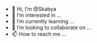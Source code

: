 - 👋 Hi, I’m @Skabya
- 👀 I’m interested in ...
- 🌱 I’m currently learning ...
- 💞️ I’m looking to collaborate on ...
- 📫 How to reach me ...

<!---
Skabya/Skabya is a ✨ special ✨ repository because its `README.md` (this file) appears on your GitHub profile.
You can click the Preview link to take a look at your changes.
--->
